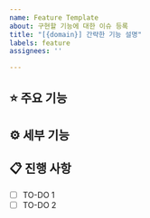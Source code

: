 ```yaml
---
name: Feature Template
about: 구현할 기능에 대한 이슈 등록
title: "[{domain}] 간략한 기능 설명"
labels: feature
assignees: ''

---
```


## ⭐ 주요 기능 <!-- 구현할 기능(목표)에 대한 간략한 설명 -->

## ⚙ 세부 기능 <!-- 구현할 기능에 대한 세부적인 설명 (사용자 시나리오) -->

## 📋 진행 사항
- [ ] TO-DO 1
- [ ] TO-DO 2
